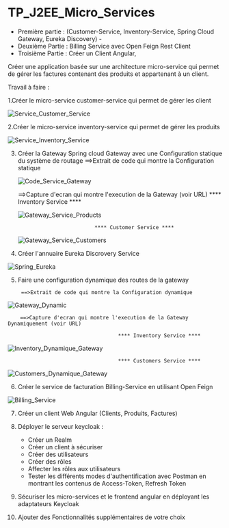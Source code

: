 # TP_J2EE_Micro_Services
- Première partie : (Customer-Service, Inventory-Service, Spring Cloud Gateway, Eureka Discovery) - 
- Deuxième Partie : Billing Service avec Open Feign Rest Client
- Troisième Partie :      Créer un Client Angular, 

Créer une application basée sur une architecture micro-service qui permet de gérer les factures contenant des produits et appartenant à un client.

Travail à faire :


1.Créer le micro-service customer-service qui permet de gérer les client

![Service_Customer_Service](https://user-images.githubusercontent.com/74791123/206469138-e046e9cd-7ca8-4374-a34d-26f2251ef9a7.PNG)

2.Créer le micro-service inventory-service qui permet de gérer les produits

![Service_Inventory_Service](https://user-images.githubusercontent.com/74791123/206469581-41b923b1-6a4b-4b65-9d68-db1e12731e71.PNG)

3. Créer la Gateway Spring cloud Gateway avec une Configuration statique du système de routage
      ==>Extrait de code qui montre la Configuration statique
      
      ![Code_Service_Gateway](https://user-images.githubusercontent.com/74791123/206472850-9347d7ec-42eb-44c4-a24c-b02ff65ddb4b.PNG)
      
      ==>Capture d'ecran qui montre l'execution de la Gateway (voir URL)
                                **** Inventory Service ****
                                
      ![Gateway_Service_Products](https://user-images.githubusercontent.com/74791123/206473722-8399293e-fa89-4949-95e8-db8827e881bf.PNG)
      
                                **** Customer Service ****
                                
      ![Gateway_Service_Customers](https://user-images.githubusercontent.com/74791123/206474730-551c1175-f0ce-4fab-a723-6b8e4a29c92f.PNG)

4. Créer l'annuaire Eureka Discrovery Service

![Spring_Eureka](https://user-images.githubusercontent.com/74791123/206470101-48dd7129-50dc-4be3-ad36-c8fd0d331e46.PNG)

5. Faire une configuration dynamique des routes de la gateway

        ==>Extrait de code qui montre la Configuration dynamique
        
![Gateway_Dynamic](https://user-images.githubusercontent.com/74791123/206479030-7529e3a9-7cfe-46a2-bdab-6e579f5e8975.PNG)


        ==>Capture d'ecran qui montre l'execution de la Gateway Dynamiquement (voir URL)
        
                                        **** Inventory Service ****
                                        
![Inventory_Dynamique_Gateway](https://user-images.githubusercontent.com/74791123/206479091-6b02e8d3-0e02-4387-b9be-de5b57165566.PNG)

                                        **** Customers Service ****
                                        
![Customers_Dynamique_Gateway](https://user-images.githubusercontent.com/74791123/206479204-98c98886-6538-4c6a-8b5e-f759e21ceb87.PNG)


6. Créer le service de facturation Billing-Service en utilisant Open Feign

![Billing_Service](https://user-images.githubusercontent.com/103313351/217521924-eabf07dd-7e9e-45aa-ba5c-71c56fcc0f40.PNG)


7. Créer un client Web Angular (Clients, Produits, Factures)

8. Déployer le serveur keycloak :
     - Créer un Realm
     - Créer un client à sécuriser
     - Créer des utilisateurs
     - Créer des rôles
     - Affecter les rôles aux utilisateurs
     - Tester les différents modes d'authentification avec Postman en montrant les contenus de Access-Token, Refresh Token 
9. Sécuriser les micro-services et le frontend angular en déployant les adaptateurs Keycloak

10. Ajouter des Fonctionnalités supplémentaires de votre choix
